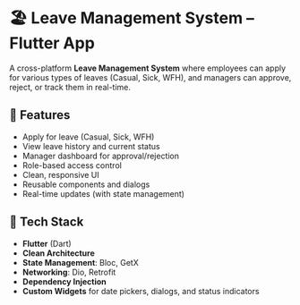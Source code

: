 # 🏖️ Leave Management System – Flutter App

A cross-platform **Leave Management System** where employees can apply for various types of leaves (Casual, Sick, WFH), and managers can approve, reject, or track them in real-time.

## 🚀 Features

- Apply for leave (Casual, Sick, WFH)
- View leave history and current status
- Manager dashboard for approval/rejection
- Role-based access control
- Clean, responsive UI
- Reusable components and dialogs
- Real-time updates (with state management)

## 🧱 Tech Stack

- **Flutter** (Dart)
- **Clean Architecture**
- **State Management**: Bloc, GetX
- **Networking**: Dio, Retrofit
- **Dependency Injection**
- **Custom Widgets** for date pickers, dialogs, and status indicators
